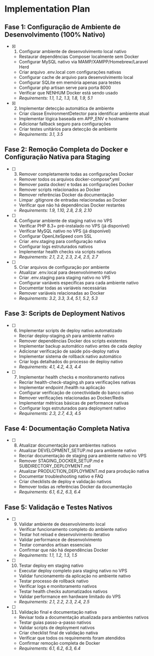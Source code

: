 # Implementation Plan

## Fase 1: Configuração de Ambiente de Desenvolvimento (100% Nativo)

- [x] 1. Configurar ambiente de desenvolvimento local nativo
  - Restaurar dependências Composer localmente sem Docker
  - Configurar MySQL nativo via MAMP/XAMPP/Homebrew/Laravel Herd
  - Criar arquivo .env.local com configurações nativas
  - Configurar cache de arquivo para desenvolvimento local
  - Configurar SQLite em memória apenas para testes
  - Configurar php artisan serve para porta 8000
  - Verificar que NENHUM Docker está sendo usado
  - _Requirements: 1.1, 1.2, 1.3, 1.8, 1.9, 5.1_

- [x] 2. Implementar detecção automática de ambiente
  - Criar classe EnvironmentDetector para identificar ambiente atual
  - Implementar lógica baseada em APP_ENV e hostname
  - Adicionar fallback seguro para configurações
  - Criar testes unitários para detecção de ambiente
  - _Requirements: 3.1, 3.5_

## Fase 2: Remoção Completa do Docker e Configuração Nativa para Staging

- [ ] 3. Remover completamente todas as configurações Docker
  - Remover todos os arquivos docker-compose*.yml
  - Remover pasta docker/ e todas as configurações Docker
  - Remover scripts relacionados ao Docker
  - Remover referências Docker da documentação
  - Limpar .gitignore de entradas relacionadas ao Docker
  - Verificar que não há dependências Docker restantes
  - _Requirements: 1.9, 1.10, 2.8, 2.9, 2.10_

- [ ] 4. Configurar ambiente de staging nativo no VPS
  - Verificar PHP 8.3+ pré-instalado no VPS (já disponível)
  - Verificar MySQL nativo no VPS (já disponível)
  - Configurar OpenLiteSpeed com SSL
  - Criar .env.staging para configuração nativa
  - Configurar logs estruturados nativos
  - Implementar health checks via scripts nativos
  - _Requirements: 2.1, 2.2, 2.3, 2.4, 2.5, 2.7_

- [ ] 5. Criar arquivos de configuração por ambiente
  - Atualizar .env.local para desenvolvimento nativo
  - Criar .env.staging para staging nativo no VPS
  - Configurar variáveis específicas para cada ambiente nativo
  - Documentar todas as variáveis necessárias
  - Remover variáveis relacionadas ao Docker
  - _Requirements: 3.2, 3.3, 3.4, 5.1, 5.2, 5.3_

## Fase 3: Scripts de Deployment Nativos

- [ ] 6. Implementar scripts de deploy nativo automatizado
  - Recriar deploy-staging.sh para ambiente nativo
  - Remover dependências Docker dos scripts existentes
  - Implementar backup automático nativo antes de cada deploy
  - Adicionar verificação de saúde pós-deploy nativa
  - Implementar sistema de rollback nativo automático
  - Criar logs detalhados do processo de deploy nativo
  - _Requirements: 4.1, 4.2, 4.3, 4.4_

- [ ] 7. Implementar health checks e monitoramento nativos
  - Recriar health-check-staging.sh para verificações nativas
  - Implementar endpoint /health na aplicação
  - Configurar verificação de conectividade do banco nativo
  - Remover verificações relacionadas ao Docker/Redis
  - Implementar métricas básicas de performance nativas
  - Configurar logs estruturados para deployment nativo
  - _Requirements: 2.3, 2.7, 4.3, 4.5_

## Fase 4: Documentação Completa Nativa

- [ ] 8. Atualizar documentação para ambientes nativos
  - Atualizar DEVELOPMENT_SETUP.md para ambiente nativo
  - Recriar documentação de staging para ambiente nativo no VPS
  - Remover STAGING_DOCKER_SETUP.md e SUBDIRECTORY_DEPLOYMENT.md
  - Atualizar PRODUCTION_DEPLOYMENT.md para produção nativa
  - Documentar troubleshooting nativo e FAQ
  - Criar checklists de deploy e validação nativos
  - Remover todas as referências Docker da documentação
  - _Requirements: 6.1, 6.2, 6.3, 6.4_

## Fase 5: Validação e Testes Nativos

- [ ] 9. Validar ambiente de desenvolvimento local
  - Verificar funcionamento completo do ambiente nativo
  - Testar hot reload e desenvolvimento iterativo
  - Validar performance de desenvolvimento
  - Testar comandos artisan essenciais
  - Confirmar que não há dependências Docker
  - _Requirements: 1.1, 1.2, 1.3, 1.5_

- [ ] 10. Testar deploy em staging nativo
  - Executar deploy completo para staging nativo no VPS
  - Validar funcionamento da aplicação no ambiente nativo
  - Testar processo de rollback nativo
  - Verificar logs e monitoramento nativos
  - Testar health checks automatizados nativos
  - Validar performance em hardware limitado do VPS
  - _Requirements: 2.1, 2.2, 2.3, 2.4, 2.5_

- [ ] 11. Validação final e documentação nativa
  - Revisar toda a documentação atualizada para ambientes nativos
  - Testar guias passo-a-passo nativos
  - Validar scripts de deployment nativos
  - Criar checklist final de validação nativa
  - Verificar que todos os requirements foram atendidos
  - Confirmar remoção completa de Docker
  - _Requirements: 6.1, 6.2, 6.3, 6.4_